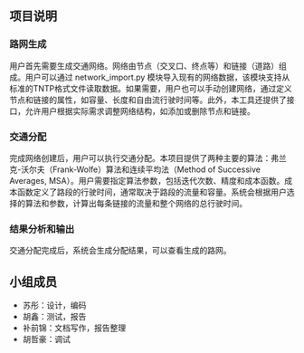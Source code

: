 ## 项目说明

### 路网生成

用户首先需要生成交通网络。网络由节点（交叉口、终点等）和链接（道路）组成。用户可以通过 network_import.py 模块导入现有的网络数据，该模块支持从标准的TNTP格式文件读取数据。如果需要，用户也可以手动创建网络，通过定义节点和链接的属性，如容量、长度和自由流行驶时间等。此外，本工具还提供了接口，允许用户根据实际需求调整网络结构，如添加或删除节点和链接。

### 交通分配

完成网络创建后，用户可以执行交通分配。本项目提供了两种主要的算法：弗兰克-沃尔夫（Frank-Wolfe）算法和连续平均法（Method of Successive Averages, MSA）。用户需要指定算法参数，包括迭代次数、精度和成本函数。成本函数定义了路段的行驶时间，通常取决于路段的流量和容量。系统会根据用户选择的算法和参数，计算出每条链接的流量和整个网络的总行驶时间。

### 结果分析和输出

交通分配完成后，系统会生成分配结果，可以查看生成的路网。

## 小组成员

- 苏彤：设计，编码
- 胡鑫：测试，报告
- 补前锦：文档写作，报告整理
- 胡哲豪：调试